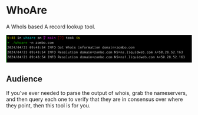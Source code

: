 # WhoAre

A WhoIs based A record lookup tool.

![A screenshot of looking up zombo.com](whoare.png)

## Audience

If you've ever needed to parse the output of whois, grab the nameservers,
and then query each one to verify that they are in consensus over where they
point, then this tool is for you.
